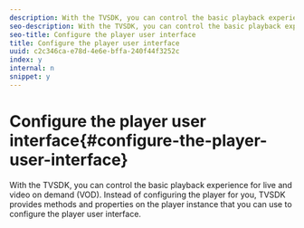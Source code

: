 ```yaml
---
description: With the TVSDK, you can control the basic playback experience for live and video on demand (VOD). Instead of configuring the player for you, TVSDK provides methods and properties on the player instance that you can use to configure the player user interface.
seo-description: With the TVSDK, you can control the basic playback experience for live and video on demand (VOD). Instead of configuring the player for you, TVSDK provides methods and properties on the player instance that you can use to configure the player user interface.
seo-title: Configure the player user interface
title: Configure the player user interface
uuid: c2c346ca-e78d-4e6e-bffa-240f44f3252c
index: y
internal: n
snippet: y
---
```


# Configure the player user interface{#configure-the-player-user-interface}

With the TVSDK, you can control the basic playback experience for live and video on demand (VOD). Instead of configuring the player for you, TVSDK provides methods and properties on the player instance that you can use to configure the player user interface.

